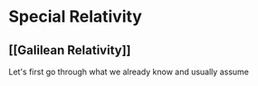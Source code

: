 # Special Relativity

## [[Galilean Relativity]]
Let's first go through what we already know and usually assume